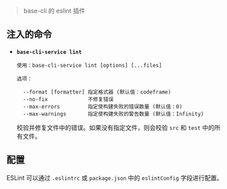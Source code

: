 > base-cli 的 eslint 插件

## 注入的命令

- **`base-cli-service lint`**

  ```
  使用：base-cli-service lint [options] [...files]

  选项：

    --format [formatter] 指定格式器 (默认值：codeframe)
    --no-fix             不修复错误
    --max-errors         指定使构建失败的错误数量 (默认值：0)
    --max-warnings       指定使构建失败的警告数量 (默认值：Infinity)
  ```

  校验并修复文件中的错误。如果没有指定文件，则会校验 `src` 和 `test` 中的所有文件。

## 配置

ESLint 可以通过 `.eslintrc` 或 `package.json` 中的 `eslintConfig` 字段进行配置。
